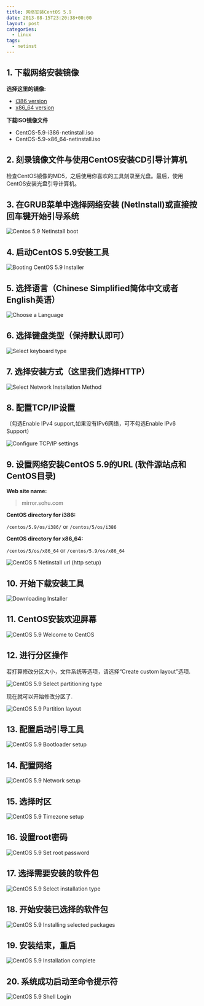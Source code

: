 ```yaml
---
title: 网络安装CentOS 5.9
date: 2013-08-15T23:20:38+00:00
layout: post
categories:
  - Linux
tags:
  - netinst
---
```


## 1. 下载网络安装镜像
**选择这里的镜像:**

* [i386 version](http://mirrors.sohu.com/centos/5.9/isos/i386/CentOS-5.9-i386-netinstall.iso)
* [x86_64 version](http://mirrors.sohu.com/centos/5.9/isos/x86_64/)

**下载ISO镜像文件**

* CentOS-5.9-i386-netinstall.iso
* CentOS-5.9-x86_64-netinstall.iso

## 2. 刻录镜像文件与使用CentOS安装CD引导计算机

检查CentOS镜像的MD5，之后使用你喜欢的工具刻录至光盘。最后，使用CentOS安装光盘引导计算机。 
<!--more-->
## 3. 在GRUB菜单中选择网络安装 (NetInstall)或直接按回车键开始引导系统

![Centos 5.9 Netinstall boot](https://res.cloudinary.com/the-backyard-of-stanley/image/upload/v1413002845/35b240bfa6c894775e882f9c380bd853_gxzd05.png "Centos 5.9 Netinstall boot")

## 4. 启动CentOS 5.9安装工具

![Booting CentOS 5.9 Installer](https://res.cloudinary.com/the-backyard-of-stanley/image/upload/v1413002844/e840bdb0d402680e8e2edaf9ab3f1b00_rwlchb.png "Booting CentOS 5.9 Installer")

## 5. 选择语言（Chinese Simplified简体中文或者English英语）

![Choose a Language](https://res.cloudinary.com/the-backyard-of-stanley/image/upload/v1413002844/4bf5f0077cbaf7c809ba71c8bdc4d6ca_vw3o4j.png "Choose a Language")

## 6. 选择键盘类型（保持默认即可）

![Select keyboard type](https://res.cloudinary.com/the-backyard-of-stanley/image/upload/v1413002843/6ccb70516bc95fbde240038f55006575_gm15qf.png "Select keyboard type")

## 7. 选择安装方式（这里我们选择HTTP）

![Select Network Installation Method](https://res.cloudinary.com/the-backyard-of-stanley/image/upload/v1413002771/505d663465a1107c4a90cb1948be4dce_r4zeks.png "Select Network Installation Method")

## 8. 配置TCP/IP设置

（勾选Enable IPv4 support,如果没有IPv6网络，可不勾选Enable IPv6 Support）

![Configure TCP/IP settings](https://res.cloudinary.com/the-backyard-of-stanley/image/upload/v1413002772/101121c9043cae25a95438ef09575737_eiss8o.png "Configure TCP/IP settings")

## 9. 设置网络安装CentOS 5.9的URL (软件源站点和CentOS目录)

**Web site name:**

> mirror.sohu.com

**CentOS directory for i386:**

`/centos/5.9/os/i386/` or `/centos/5/os/i386`

**CentOS directory for x86_64:**

`/centos/5/os/x86_64` or `/centos/5.9/os/x86_64`

![CentOS 5 Netinstall url (http setup)](https://res.cloudinary.com/the-backyard-of-stanley/image/upload/v1413002773/1859f06c394f5559aa78752870bed1a6_c44qwh.png "CentOS 5 Netinstall url (http setup)")

## 10. 开始下载安装工具

![Downloading Installer](https://res.cloudinary.com/the-backyard-of-stanley/image/upload/v1413002841/b68f4296cf3b67447c0bca133c36a3b0_l1a7zs.png "Downloading Installer")

## 11. CentOS安装欢迎屏幕

![CentOS 5.9 Welcome to CentOS](https://res.cloudinary.com/the-backyard-of-stanley/image/upload/v1413002842/2491b8027f3edd12e82686cb66e23078_ggqkiy.png "CentOS 5.9 Welcome to CentOS")

## 12. 进行分区操作

若打算修改分区大小，文件系统等选项，请选择“Create custom layout”选项.

![CentOS 5.9 Select partitioning type](https://res.cloudinary.com/the-backyard-of-stanley/image/upload/v1413002770/43b823b86d55ffe7c4c43216fb456795_lctrqm.png "CentOS 5.9 Select partitioning type")

现在就可以开始修改分区了.

![CentOS 5.9 Partition layout](https://res.cloudinary.com/the-backyard-of-stanley/image/upload/v1413002770/2ece2c5f1ed69faad1b80ac58db58d43_srybbs.png "CentOS 5.9 Partition layout")

## 13. 配置启动引导工具

![CentOS 5.9 Bootloader setup](https://res.cloudinary.com/the-backyard-of-stanley/image/upload/v1413002769/cac1ecc898e80df2736c2c9c2e0ea0e3_uq4ixe.png "CentOS 5.9 Bootloader setup")

## 14. 配置网络

![CentOS 5.9 Network setup](https://res.cloudinary.com/the-backyard-of-stanley/image/upload/v1413002768/d110f9d249901362a66d01675207701b_mitwf5.png "CentOS 5.9 Network setup")

## 15. 选择时区

![CentOS 5.9 Timezone setup](https://res.cloudinary.com/the-backyard-of-stanley/image/upload/v1413002767/aee41d88f6ed82d0424b4d9e3ab7401a_yezpmj.png "CentOS 5.9 Timezone setup")

## 16. 设置root密码

![CentOS 5.9 Set root password](https://res.cloudinary.com/the-backyard-of-stanley/image/upload/v1413002763/b88abd80220d82cc23eae31ad0ccec70_o7dagr.png "CentOS 5.9 Set root password")

## 17. 选择需要安装的软件包

![CentOS 5.9 Select installation type](https://res.cloudinary.com/the-backyard-of-stanley/image/upload/v1413002764/cf11eaefa2b2fd9d200a2261085a6fea_vikizz.png "CentOS 5.9 Select installation type")

## 18. 开始安装已选择的软件包

![CentOS 5.9 Installing selected packages](https://res.cloudinary.com/the-backyard-of-stanley/image/upload/v1413002765/4a39de7529b95cdd8399ab6ff102dfcc_xdyn90.png "CentOS 5.9 Installing selected packages")

## 19. 安装结束，重启

![CentOS 5.9 Installation complete](https://res.cloudinary.com/the-backyard-of-stanley/image/upload/v1413002766/3bac40f27fe3f2fd7d4b85e8490de35d_te3jqs.png "CentOS 5.9 Installation complete")

## 20. 系统成功启动至命令提示符

![CentOS 5.9 Shell Login](https://res.cloudinary.com/the-backyard-of-stanley/image/upload/v1413002762/d398475a36340fc856074fe1d565cca6_ecyviy.png)